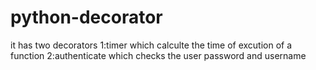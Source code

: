 # python-decorator
it has two decorators 
1:timer which calculte the time of excution of a function
2:authenticate which checks the user password and username

